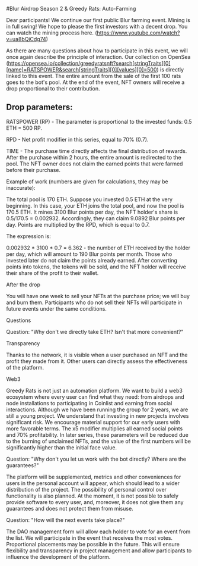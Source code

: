 #Blur Airdrop Season 2 & Greedy Rats: Auto-Farming

Dear participants! We continue our first public Blur farming event. Mining is in full swing! We hope to please the first investors with a decent drop. You can watch the mining process here. (https://www.youtube.com/watch?v=ua8bQiCdg74)

As there are many questions about how to participate in this event, we will once again describe the principle of interaction. Our collection on OpenSea (https://opensea.io/collection/greedyratsnft?search[stringTraits][0][name]=RATSPOWER&search[stringTraits][0][values][0]=500) is directly linked to this event. The entire amount from the sale of the first 100 rats goes to the bot's pool. At the end of the event, NFT owners will receive a drop proportional to their contribution.

## Drop parameters:

RATSPOWER (RP) - The parameter is proportional to the invested funds: 0.5 ETH = 500 RP.

RPD - Net profit modifier in this series, equal to 70% (0.7).

TIME - The purchase time directly affects the final distribution of rewards. After the purchase within 2 hours, the entire amount is redirected to the pool. The NFT owner does not claim the earned points that were farmed before their purchase.

Example of work (numbers are given for calculations, they may be inaccurate):

The total pool is 170 ETH. Suppose you invested 0.5 ETH at the very beginning. In this case, your ETH joins the total pool, and now the pool is 170.5 ETH. It mines 3100 Blur points per day, the NFT holder's share is 0.5/170.5 = 0.002932. Accordingly, they can claim 9.0892 Blur points per day. Points are multiplied by the RPD, which is equal to 0.7.

The expression is:

0.002932 * 3100 * 0.7 = 6.362 - the number of ETH received by the holder per day, which will amount to 190 Blur points per month. Those who invested later do not claim the points already earned. After converting points into tokens, the tokens will be sold, and the NFT holder will receive their share of the profit to their wallet.

After the drop

You will have one week to sell your NFTs at the purchase price; we will buy and burn them. Participants who do not sell their NFTs will participate in future events under the same conditions.

Questions

Question: "Why don't we directly take ETH? Isn't that more convenient?"

Transparency

Thanks to the network, it is visible when a user purchased an NFT and the profit they made from it. Other users can directly assess the effectiveness of the platform.

Web3

Greedy Rats is not just an automation platform. We want to build a web3 ecosystem where every user can find what they need: from airdrops and node installations to participating in Coinlist and earning from social interactions.
Although we have been running the group for 2 years, we are still a young project. We understand that investing in new projects involves significant risk. We encourage material support for our early users with more favorable terms. The x5 modifier multiplies all earned social points and 70% profitability. In later series, these parameters will be reduced due to the burning of unclaimed NFTs, and the value of the first numbers will be significantly higher than the initial face value.

Question: "Why don't you let us work with the bot directly? Where are the guarantees?"

The platform will be supplemented, metrics and other conveniences for users in the personal account will appear, which should lead to a wider distribution of the project. The possibility of personal control over functionality is also planned.
At the moment, it is not possible to safely provide software to every user, and, moreover, it does not give them any guarantees and does not protect them from misuse.

Question: "How will the next events take place?"

The DAO management form will allow each holder to vote for an event from the list. We will participate in the event that receives the most votes. Proportional placements may be possible in the future.
This will ensure flexibility and transparency in project management and allow participants to influence the development of the platform.
